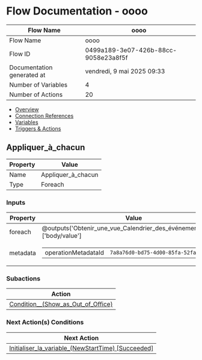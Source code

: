 ﻿# Flow Documentation \- oooo

| Flow Name                  | oooo                                     |
| -------------------------- | ---------------------------------------- |
| Flow Name                  | oooo                                     |
| Flow ID                    | 0499a189\-3e07\-426b\-88cc\-9058e23a8f5f |
| Documentation generated at | vendredi, 9 mai 2025 09:33               |
| Number of Variables        | 4                                        |
| Number of Actions          | 20                                       |

- [Overview](../index-oooo.md)
- [Connection References](../connections-oooo.md)
- [Variables](../variables-oooo.md)
- [Triggers & Actions](../triggersactions-oooo.md)

## Appliquer\_à\_chacun

| Property | Value                |
| -------- | -------------------- |
| Name     | Appliquer\_à\_chacun |
| Type     | Foreach              |

### Inputs

| Property | Value                                                                                               |
| -------- | --------------------------------------------------------------------------------------------------- |
| foreach  | @outputs('Obtenir_une_vue_Calendrier_des_événements_(V3)')?['body/value']                           |
| metadata | <table><tr><td>operationMetadataId</td><td>`7a8a76d0-bd75-4d00-85fa-52fa1006a958`</td></tr></table> |

### Subactions

| Action                                                                                 |
| -------------------------------------------------------------------------------------- |
| [Condition\_\_(Show\_as\_Out\_of\_Office)](Condition__(Show_as_Out_of_Office)-oooo.md) |

### Next Action(s) Conditions

| Next Action                                                                                               |
| --------------------------------------------------------------------------------------------------------- |
| [Initialiser\_la\_variable\_(NewStartTime) \[Succeeded\]](Initialiser_la_variable_(NewStartTime)-oooo.md) |
